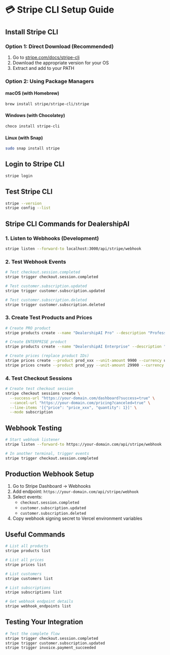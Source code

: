 # 💳 Stripe CLI Setup Guide

## Install Stripe CLI

### Option 1: Direct Download (Recommended)
1. Go to [stripe.com/docs/stripe-cli](https://stripe.com/docs/stripe-cli)
2. Download the appropriate version for your OS
3. Extract and add to your PATH

### Option 2: Using Package Managers

#### macOS (with Homebrew)
```bash
brew install stripe/stripe-cli/stripe
```

#### Windows (with Chocolatey)
```bash
choco install stripe-cli
```

#### Linux (with Snap)
```bash
sudo snap install stripe
```

## Login to Stripe CLI
```bash
stripe login
```

## Test Stripe CLI
```bash
stripe --version
stripe config --list
```

## Stripe CLI Commands for DealershipAI

### 1. Listen to Webhooks (Development)
```bash
stripe listen --forward-to localhost:3000/api/stripe/webhook
```

### 2. Test Webhook Events
```bash
# Test checkout.session.completed
stripe trigger checkout.session.completed

# Test customer.subscription.updated
stripe trigger customer.subscription.updated

# Test customer.subscription.deleted
stripe trigger customer.subscription.deleted
```

### 3. Create Test Products and Prices
```bash
# Create PRO product
stripe products create --name "DealershipAI Pro" --description "Professional AI visibility tracking"

# Create ENTERPRISE product
stripe products create --name "DealershipAI Enterprise" --description "Enterprise AI visibility tracking"

# Create prices (replace product IDs)
stripe prices create --product prod_xxx --unit-amount 9900 --currency usd --recurring interval=month
stripe prices create --product prod_yyy --unit-amount 29900 --currency usd --recurring interval=month
```

### 4. Test Checkout Sessions
```bash
# Create test checkout session
stripe checkout sessions create \
  --success-url "https://your-domain.com/dashboard?success=true" \
  --cancel-url "https://your-domain.com/pricing?canceled=true" \
  --line-items '[{"price": "price_xxx", "quantity": 1}]' \
  --mode subscription
```

## Webhook Testing
```bash
# Start webhook listener
stripe listen --forward-to https://your-domain.com/api/stripe/webhook

# In another terminal, trigger events
stripe trigger checkout.session.completed
```

## Production Webhook Setup
1. Go to Stripe Dashboard → Webhooks
2. Add endpoint: `https://your-domain.com/api/stripe/webhook`
3. Select events:
   - `checkout.session.completed`
   - `customer.subscription.updated`
   - `customer.subscription.deleted`
4. Copy webhook signing secret to Vercel environment variables

## Useful Commands
```bash
# List all products
stripe products list

# List all prices
stripe prices list

# List customers
stripe customers list

# List subscriptions
stripe subscriptions list

# Get webhook endpoint details
stripe webhook_endpoints list
```

## Testing Your Integration
```bash
# Test the complete flow
stripe trigger checkout.session.completed
stripe trigger customer.subscription.updated
stripe trigger invoice.payment_succeeded
```
